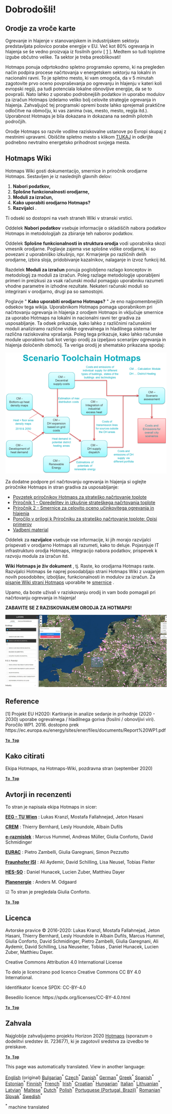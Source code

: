 <h1><a class="anchor" id="welcome!" href="#welcome!"><i class="fa fa-link"></i></a>Dobrodošli!</h1><h2><a class="anchor" id="hotmaps-toolbox" href="#hotmaps-toolbox"><i class="fa fa-link"></i></a> Orodje za vroče karte</h2><p> Ogrevanje in hlajenje v stanovanjskem in industrijskem sektorju predstavljata polovico porabe energije v EU. Več kot 80% ogrevanja in hlajenja se še vedno proizvaja iz fosilnih goriv [ <a href="#references">1</a> ]. Medtem so tudi toplotne izgube občutno velike. Ta sektor je treba preoblikovati!</p><p> Hotmaps ponuja odprtokodno spletno programsko opremo, ki na pregleden način podpira procese načrtovanja v energetskem sektorju na lokalni in nacionalni ravni. To je spletno mesto, ki vam omogoča, da v 5 minutah zagotovite prvo oceno povpraševanja po ogrevanju in hlajenju v kateri koli evropski regiji, pa tudi potenciala lokalne obnovljive energije, da se to povpraši. Nato lahko z uporabo podrobnejših podatkov in uporabo modulov za izračun Hotmaps izdelamo veliko bolj celovite strategije ogrevanja in hlajenja. Zahvaljujoč tej programski opremi boste lahko sprejemali praktične odločitve na območju, ki vas zanima (vas, mesto, mesto, regija itd.). Uporabnost Hotmaps je bila dokazana in dokazana na sedmih pilotnih področjih.</p><p> Orodje Hotmaps so razvile vodilne raziskovalne ustanove po Evropi skupaj z mestnimi upravami. Obiščite spletno mesto s klikom <a href="https://www.hotmaps.eu/map">TUKAJ</a> in odkrijte podnebno nevtralno energetsko prihodnost svojega mesta.</p><h2><a class="anchor" id="hotmaps-wiki" href="#hotmaps-wiki"><i class="fa fa-link"></i></a> Hotmaps Wiki</h2><p> Hotmaps Wiki gosti dokumentacijo, smernice in priročnik orodjarne Hotmaps. Sestavljen je iz naslednjih glavnih delov:</p><ol><li> <strong>Nabori podatkov,</strong></li><li> <strong>Splošne funkcionalnosti orodjarne,</strong></li><li> <strong>Moduli za izračun,</strong></li><li> <strong>Kako uporabiti orodjarno Hotmaps?</strong></li><li> <strong>Razvijalci</strong> .</li></ol><p> Ti odseki so dostopni na vseh straneh Wiki v stranski vrstici.</p><p> Oddelek <strong>Nabori podatkov</strong> vsebuje informacije o skladiščih nabora podatkov Hotmaps in metodologijah za zbiranje teh naborov podatkov.</p><p> Oddelek <strong>Splošne funkcionalnosti in struktura orodja</strong> vodi uporabnika skozi vmesnik orodjarne. Poglavje zajema vse splošne vidike orodjarne, ki so povezani z uporabniško izkušnjo, npr. Krmarjenje po različnih delih orodjarne, izbira sloja, pridobivanje kazalnikov, nalaganje in izvoz funkcij itd.</p><p> Razdelek <strong>Moduli za izračun</strong> ponuja poglobljeno razlago konceptov in metodologij za moduli za izračun. Poleg razlage metodologije uporabljeni primeri in preizkusi za vsak računski modul pomagajo uporabniku razumeti vhodne parametre in izhodne rezultate. Nekateri računski moduli so integrirani v orodjarno, drugi pa so samostojni.</p><p> Poglavje &quot; <strong>Kako uporabiti orodjarno Hotmaps?</strong> &quot; Je eno najpomembnejših odsekov tega wikija. Uporabnikom Hotmaps pomaga uporabnikom pri načrtovanju ogrevanja in hlajenja z orodjem Hotmaps in vključuje smernice za uporabo Hotmaps na lokalni in nacionalni ravni ter gradiva za usposabljanje. Ta odsek prikazuje, kako lahko z različnimi računskimi moduli analiziramo različne vidike ogrevalnega in hladilnega sistema ter različna raziskovalna vprašanja. Poleg tega prikazuje, kako lahko računske module uporabimo tudi kot verigo orodij za izpeljavo scenarijev ogrevanja in hlajenja določenih območij. Ta veriga orodij je shematsko prikazana spodaj:</p><p align="center"><img alt="risanje" src="../images/Hotmaps_toolchain_2019-05-09.png" width="550"/></p><p> Za dodatne podpore pri načrtovanju ogrevanja in hlajenja si oglejte priročnike Hotmaps in stran gradiva za usposabljanje:</p><ul><li> <a href="https://www.hotmaps-project.eu/wp-content/uploads/2019/04/Summary-Hotmaps-Handbook.pdf">Povzetek priročnikov Hotmaps za strateško načrtovanje toplote</a></li><li> <a href="https://vbn.aau.dk/da/publications/definition-amp-experiences-of-strategic-heat-planning">Priročnik 1 - Opredelitev in izkušnje strateškega načrtovanja toplote</a></li><li> <a href="https://vbn.aau.dk/da/publications/guidance-for-the-comprehensive-assessment-of-efficient-heating-an">Priročnik 2 - Smernice za celovito oceno učinkovitega ogrevanja in hlajenja</a></li><li> <a href="https://vbn.aau.dk/da/publications/appendix-report-to-the-hotmaps-handbook-for-strategic-heat-planni">Poročilo v prilogi k Priročniku za strateško načrtovanje toplote: Opisi primerov</a></li><li> <a href="https://wiki.hotmaps.hevs.ch/Training-Material">Vadbeni material</a></li></ul><p> Oddelek za <strong>razvijalce</strong> vsebuje vse informacije, ki jih morajo razvijalci prispevati v orodjarno Hotmaps ali razumeti, kako to deluje. Pojasnjuje IT infrastrukturo orodja Hotmaps, integracijo nabora podatkov, prispevek k razvoju modula za izračun itd.</p><p> <strong>Wiki Hotmaps je živ dokument</strong> , tj. Raste, ko orodjarna Hotmaps raste. Razvijalci Hotmaps še naprej posodabljajo strani Hotmaps Wiki z uvajanjem novih posodobitev, izboljšav, funkcionalnosti in modulov za izračun. Za <a href="Guidelines-for-writing-a-Hotmaps-Wiki-page">pisanje Wiki strani Hotmaps</a> uporabite te <a href="Guidelines-for-writing-a-Hotmaps-Wiki-page">smernice</a> .</p><p> Upamo, da boste uživali v raziskovanju orodij in vam bodo pomagali pri načrtovanju ogrevanja in hlajenja!</p><p> <strong>ZABAVITE SE Z RAZISKOVANJEM ORODJA ZA HOTMAPS!</strong></p><img alt="" src="../images/Hotmaps_test.JPG"/><h2><a class="anchor" id="references" href="#references"><i class="fa fa-link"></i></a> Reference</h2><p> [1] Projekt EU H2020: Kartiranje in analize sedanje in prihodnje (2020 - 2030) uporabe ogrevalnega / hladilnega goriva (fosilni / obnovljivi viri). Poročilo WP1. 2016. dostopno prek https://ec.europa.eu/energy/sites/ener/files/documents/Report%20WP1.pdf</p><p><ins> <code><strong><a href="#hotmaps-toolbox">To Top</a></strong></code></ins></p><h2><a class="anchor" id="how-to-cite" href="#how-to-cite"><i class="fa fa-link"></i></a> Kako citirati</h2><p> Ekipa Hotmaps, na Hotmaps-Wiki, pozdravna stran (september 2020)</p><p><ins> <code><strong><a href="#hotmaps-toolbox">To Top</a></strong></code></ins></p><h2><a class="anchor" id="authors-and-reviewers" href="#authors-and-reviewers"><i class="fa fa-link"></i></a> Avtorji in recenzenti</h2><p> To stran je napisala ekipa Hotmaps in sicer:</p><p> <strong><a href="https://eeg.tuwien.ac.at/">EEG - TU Wien</a></strong> : Lukas Kranzl, Mostafa Fallahnejad, Jeton Hasani</p><p> <strong><a href="https://www.crem.ch/">CREM</a></strong> : Thierry Bernhard, Lesly Houndole, Albain Dufils</p><p> <strong><a href="https://e-think.ac.at">e-razmislek</a></strong> : Marcus Hummel, Andreas Müller, Giulia Conforto, David Schmidinger</p><p> <strong><a href="http://www.eurac.edu">EURAC</a></strong> : Pietro Zambelli, Giulia Garegnani, Simon Pezzutto</p><p> <strong><a href="https://isi.fraunhofer.de/">Fraunhofer ISI</a></strong> : Ali Aydemir, David Schilling, Lisa Neusel, Tobias Fleiter</p><p> <strong><a href="https://www.hevs.ch">HES-SO</a></strong> : Daniel Hunacek, Lucien Zuber, Matthieu Dayer</p><p> <strong><a href="https://planenergi.dk/">Planenergie</a></strong> : Anders M. Odgaard</p><p> ☑ To stran je pregledala Giulia Conforto.</p><p> <a href="#table-of-contents"><strong><code>To Top</code></strong></a></p><h2><a class="anchor" id="license" href="#license"><i class="fa fa-link"></i></a> Licenca</h2><p> Avtorske pravice © 2016-2020: Lukas Kranzl, Mostafa Fallahnejad, Jeton Hasani, Thierry Bernhard, Lesly Houndole in Albain Dufils, Marcus Hummel, Giulia Conforto, David Schmidinger, Pietro Zambelli, Giulia Garegnani, Ali Aydemir, David Schilling, Lisa Neuseiter, Tobias , Daniel Hunacek, Lucien Zuber, Matthieu Dayer.</p><p> Creative Commons Attribution 4.0 International License</p><p> To delo je licencirano pod licenco Creative Commons CC BY 4.0 International.</p><p> Identifikator licence SPDX: CC-BY-4.0</p><p> Besedilo licence: https://spdx.org/licenses/CC-BY-4.0.html</p><p><ins> <code><strong><a href="#hotmaps-toolbox">To Top</a></strong></code></ins></p><h2><a class="anchor" id="acknowledgement" href="#acknowledgement"><i class="fa fa-link"></i></a> Zahvala</h2><p> Najgloblje zahvaljujemo projektu Horizon 2020 <a href="https://www.hotmaps-project.eu">Hotmaps</a> (sporazum o dodelitvi sredstev št. 723677), ki je zagotovil sredstva za izvedbo te preiskave.</p><p><ins> <code><strong><a href="#hotmaps-toolbox">To Top</a></strong></code></ins></p>
<!--- THIS IS A SUPER UNIQUE IDENTIFIER -->

This page was automatically translated. View in another language:

[English](../en/Home) (original) [Bulgarian](../bg/Home)<sup>\*</sup> [Czech](../cs/Home)<sup>\*</sup> [Danish](../da/Home)<sup>\*</sup> [German](../de/Home)<sup>\*</sup> [Greek](../el/Home)<sup>\*</sup> [Spanish](../es/Home)<sup>\*</sup> [Estonian](../et/Home)<sup>\*</sup> [Finnish](../fi/Home)<sup>\*</sup> [French](../fr/Home)<sup>\*</sup> [Irish](../ga/Home)<sup>\*</sup> [Croatian](../hr/Home)<sup>\*</sup> [Hungarian](../hu/Home)<sup>\*</sup> [Italian](../it/Home)<sup>\*</sup> [Lithuanian](../lt/Home)<sup>\*</sup> [Latvian](../lv/Home)<sup>\*</sup> [Maltese](../mt/Home)<sup>\*</sup> [Dutch](../nl/Home)<sup>\*</sup> [Polish](../pl/Home)<sup>\*</sup> [Portuguese (Portugal, Brazil)](../pt/Home)<sup>\*</sup> [Romanian](../ro/Home)<sup>\*</sup> [Slovak](../sk/Home)<sup>\*</sup>  [Swedish](../sv/Home)<sup>\*</sup> 

<sup>\*</sup> machine translated
